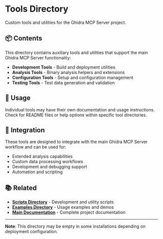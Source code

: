 # Tools Directory

Custom tools and utilities for the Ghidra MCP Server project.

## 📦 Contents

This directory contains auxiliary tools and utilities that support the main Ghidra MCP Server functionality:

- **Development Tools** - Build and deployment utilities
- **Analysis Tools** - Binary analysis helpers and extensions
- **Configuration Tools** - Setup and configuration management
- **Testing Tools** - Test data generation and validation

## 🔧 Usage

Individual tools may have their own documentation and usage instructions. Check for README files or help options within specific tool directories.

## 🚀 Integration

These tools are designed to integrate with the main Ghidra MCP Server workflow and can be used for:

- Extended analysis capabilities
- Custom data processing workflows  
- Development and debugging support
- Automation and scripting

## 📚 Related

- **[Scripts Directory](../scripts/README.md)** - Development and utility scripts
- **[Examples Directory](../examples/README.md)** - Usage examples and demos
- **[Main Documentation](../docs/README.md)** - Complete project documentation

---

**Note**: This directory may be empty in some installations depending on deployment configuration.

